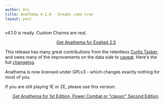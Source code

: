```yaml
---
author: Urs
title: Anathema 4.1.0 - Dreams come true
layout: post
---
```


v4.1.0 is ready.
Custom Charms are real.
<ul><center><a href="http://sourceforge.net/project/platformdownload.php?group_id=122320">Get Anathema for Exalted 2.5</a></center></ul>

This release has many great contributions from the relentless [Curtis Tasker](http://github.com/curttasker), 
and owes many of the improvements on the data side to [caveat](http://github.com/caveat).
Here's the full [changelog](https://github.com/anathema/anathema/blob/10f57ef3950dd560f7da0358b25b02526e8455f1/Development_Documentation/Distribution/English/versions.txt).

Anathema is now licensed under GPLv3 - which changes exactly nothing for most of you.

If you are still playing 1E or 2E, please use this version:
<ul><a href="http://sourceforge.net/projects/anathema/files/Anathema%203.1.2/">Get Anathema for 1st Edition, Power Combat or "classic" Second Edition</a></ul>